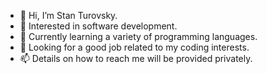 - 👋 Hi, I’m Stan Turovsky.
- 👀 Interested in software development.
- 🌱 Currently learning a variety of programming languages.
- 💞️ Looking for a good job related to my coding interests.
- 📫 Details on how to reach me will be provided privately.
